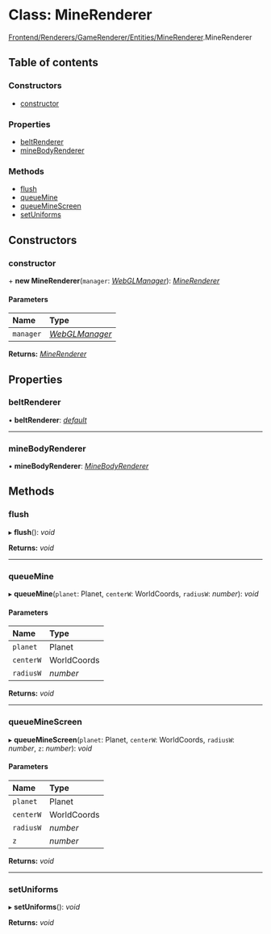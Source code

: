 # Class: MineRenderer

[Frontend/Renderers/GameRenderer/Entities/MineRenderer](../modules/frontend_renderers_gamerenderer_entities_minerenderer.md).MineRenderer

## Table of contents

### Constructors

- [constructor](frontend_renderers_gamerenderer_entities_minerenderer.minerenderer.md#constructor)

### Properties

- [beltRenderer](frontend_renderers_gamerenderer_entities_minerenderer.minerenderer.md#beltrenderer)
- [mineBodyRenderer](frontend_renderers_gamerenderer_entities_minerenderer.minerenderer.md#minebodyrenderer)

### Methods

- [flush](frontend_renderers_gamerenderer_entities_minerenderer.minerenderer.md#flush)
- [queueMine](frontend_renderers_gamerenderer_entities_minerenderer.minerenderer.md#queuemine)
- [queueMineScreen](frontend_renderers_gamerenderer_entities_minerenderer.minerenderer.md#queueminescreen)
- [setUniforms](frontend_renderers_gamerenderer_entities_minerenderer.minerenderer.md#setuniforms)

## Constructors

### constructor

\+ **new MineRenderer**(`manager`: [_WebGLManager_](frontend_renderers_gamerenderer_webgl_webglmanager.webglmanager.md)): [_MineRenderer_](frontend_renderers_gamerenderer_entities_minerenderer.minerenderer.md)

#### Parameters

| Name      | Type                                                                                 |
| :-------- | :----------------------------------------------------------------------------------- |
| `manager` | [_WebGLManager_](frontend_renderers_gamerenderer_webgl_webglmanager.webglmanager.md) |

**Returns:** [_MineRenderer_](frontend_renderers_gamerenderer_entities_minerenderer.minerenderer.md)

## Properties

### beltRenderer

• **beltRenderer**: [_default_](frontend_renderers_gamerenderer_entities_beltrenderer.default.md)

---

### mineBodyRenderer

• **mineBodyRenderer**: [_MineBodyRenderer_](frontend_renderers_gamerenderer_entities_minebodyrenderer.minebodyrenderer.md)

## Methods

### flush

▸ **flush**(): _void_

**Returns:** _void_

---

### queueMine

▸ **queueMine**(`planet`: Planet, `centerW`: WorldCoords, `radiusW`: _number_): _void_

#### Parameters

| Name      | Type        |
| :-------- | :---------- |
| `planet`  | Planet      |
| `centerW` | WorldCoords |
| `radiusW` | _number_    |

**Returns:** _void_

---

### queueMineScreen

▸ **queueMineScreen**(`planet`: Planet, `centerW`: WorldCoords, `radiusW`: _number_, `z`: _number_): _void_

#### Parameters

| Name      | Type        |
| :-------- | :---------- |
| `planet`  | Planet      |
| `centerW` | WorldCoords |
| `radiusW` | _number_    |
| `z`       | _number_    |

**Returns:** _void_

---

### setUniforms

▸ **setUniforms**(): _void_

**Returns:** _void_
